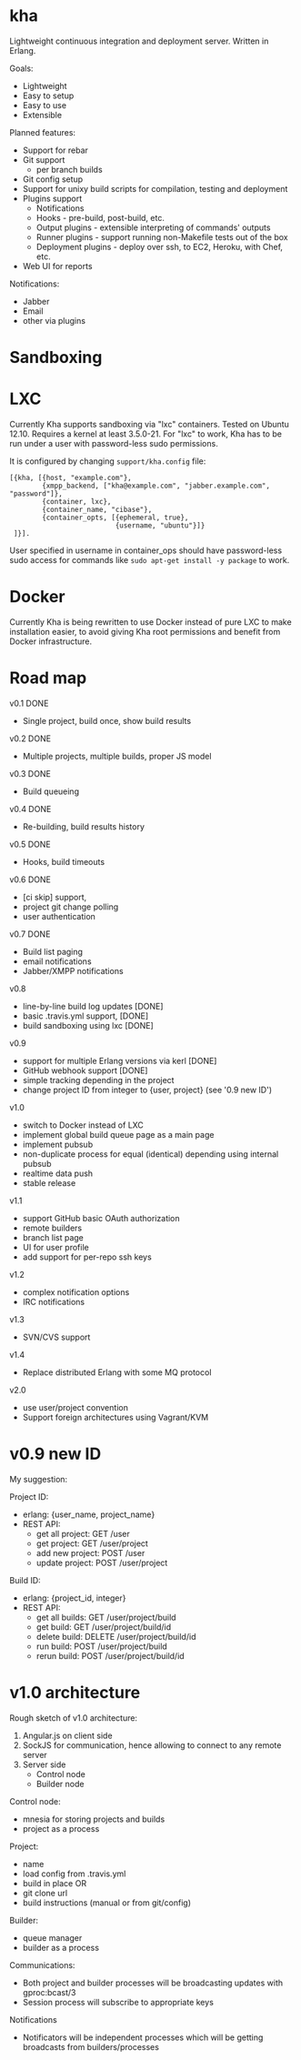kha
===

Lightweight continuous integration and deployment server. Written in
Erlang.

Goals:

* Lightweight
* Easy to setup
* Easy to use
* Extensible

Planned features:

* Support for rebar
* Git support
  * per branch builds
* Git config setup
* Support for unixy build scripts for compilation, testing and deployment
* Plugins support
  * Notifications
  * Hooks - pre-build, post-build, etc.
  * Output plugins - extensible interpreting of commands' outputs
  * Runner plugins - support running non-Makefile tests out of the box
  * Deployment plugins - deploy over ssh, to EC2, Heroku, with Chef, etc.
* Web UI for reports

Notifications:
* Jabber
* Email
* other via plugins

Sandboxing
==========

LXC
===

Currently Kha supports sandboxing via "lxc" containers. Tested on
Ubuntu 12.10. Requires a kernel at least 3.5.0-21. For "lxc" to work,
Kha has to be run under a user with password-less sudo permissions.

It is configured by changing `support/kha.config` file:
```
[{kha, [{host, "example.com"},
        {xmpp_backend, ["kha@example.com", "jabber.example.com", "password"]},
        {container, lxc},
        {container_name, "cibase"},
        {container_opts, [{ephemeral, true},
                          {username, "ubuntu"}]}
 ]}].
```

User specified in username in container_ops should have password-less
sudo access for commands like `sudo apt-get install -y package` to work.

Docker
======

Currently Kha is being rewritten to use Docker instead of pure LXC to
make installation easier, to avoid giving Kha root permissions and
benefit from Docker infrastructure.

Road map
========

v0.1 DONE
* Single project, build once, show build results

v0.2 DONE
* Multiple projects, multiple builds, proper JS model

v0.3 DONE
* Build queueing

v0.4 DONE
* Re-building, build results history

v0.5 DONE
* Hooks, build timeouts

v0.6 DONE
* [ci skip] support,
* project git change polling
* user authentication

v0.7 DONE
* Build list paging
* email notifications
* Jabber/XMPP notifications

v0.8
* line-by-line build log updates [DONE]
* basic .travis.yml support, [DONE]
* build sandboxing using lxc [DONE]

v0.9
* support for multiple Erlang versions via kerl [DONE]
* GitHub webhook support [DONE]
* simple tracking depending in the project
* change project ID from integer to {user, project} (see '0.9 new ID')

v1.0
* switch to Docker instead of LXC
* implement global build queue page as a main page
* implement pubsub
* non-duplicate process for equal (identical) depending using internal pubsub
* realtime data push
* stable release

v1.1
* support GitHub basic OAuth authorization
* remote builders
* branch list page
* UI for user profile
* add support for per-repo ssh keys

v1.2
* complex notification options
* IRC notifications

v1.3
* SVN/CVS support

v1.4
* Replace distributed Erlang with some MQ protocol

v2.0
* use user/project convention
* Support foreign architectures using Vagrant/KVM

v0.9 new ID
==================
My suggestion:

Project ID:
* erlang: {user_name, project_name}
* REST API:
  * get all project: GET /user
  * get project:     GET /user/project
  * add new project: POST /user
  * update project:  POST /user/project

Build ID:
* erlang: {project_id, integer}
* REST API:
  * get all builds: GET /user/project/build
  * get build:      GET /user/project/build/id
  * delete build:   DELETE /user/project/build/id
  * run build:      POST /user/project/build
  * rerun build:    POST /user/project/build/id

v1.0 architecture
==================

Rough sketch of v1.0 architecture:

1. Angular.js on client side
2. SockJS for communication, hence allowing to connect to any remote server
3. Server side
   * Control node
   * Builder node

Control node:
* mnesia for storing projects and builds
* project as a process

Project:
* name
* load config from .travis.yml
* build in place OR
* git clone url
* build instructions (manual or from git/config)

Builder:
* queue manager
* builder as a process

Communications:
* Both project and builder processes will be broadcasting updates with
gproc:bcast/3
* Session process will subscribe to appropriate keys

Notifications
* Notificators will be independent processes which will be getting
broadcasts from builders/processes
